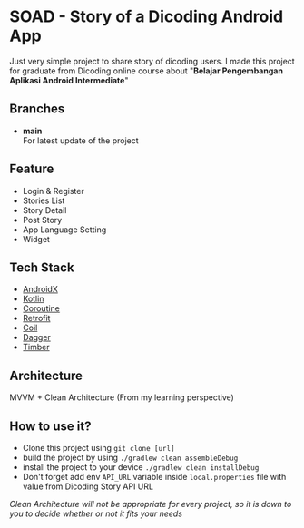 
SOAD - Story of a Dicoding Android App
=====  

Just very simple project to share story of dicoding users. I made this project for graduate from  Dicoding online course about "**Belajar Pengembangan Aplikasi Android Intermediate**"


Branches
-------------  
* **main**  
  For latest update of the project


Feature
-------------  
* Login & Register
* Stories List
* Story Detail
* Post Story
* App Language Setting
* Widget


Tech Stack
----------  
* [AndroidX](https://developer.android.com/jetpack/androidx)
* [Kotlin](https://kotlinlang.org/)
* [Coroutine](https://github.com/Kotlin/kotlinx.coroutines)
* [Retrofit](https://github.com/square/retrofit)
* [Coil](https://github.com/coil-kt/coil)
* [Dagger](https://dagger.dev/hilt/)
* [Timber](https://github.com/JakeWharton/timber)


Architecture
-----------  
MVVM + Clean Architecture (From my learning perspective)

How to use it?
------  
- Clone this project using `git clone [url]`
- build the project by using `./gradlew clean assembleDebug`
- install the project to your device `./gradlew clean installDebug`
- Don't forget add env `API_URL` variable inside `local.properties` file with value from Dicoding Story API URL

*Clean Architecture will not be appropriate for every project, so it is down to you to decide whether or not it fits your needs*
